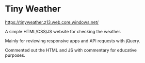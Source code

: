 # Tiny Weather

https://tinyweather.z13.web.core.windows.net/


A simple HTML/CSS/JS website for checking the weather.

Mainly for reviewing responsive apps and API requests with jQuery.

Commented out the HTML and JS with commentary for educative purposes.
